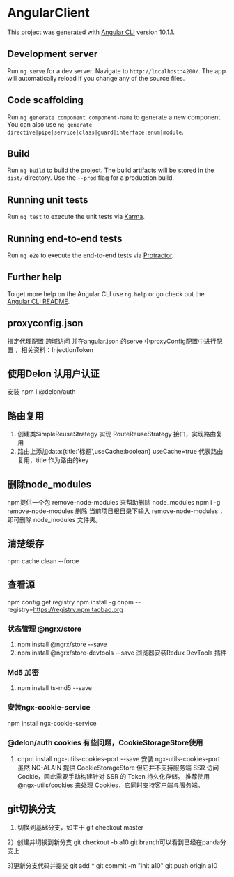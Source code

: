 # AngularClient

This project was generated with [Angular CLI](https://github.com/angular/angular-cli) version 10.1.1.

## Development server

Run `ng serve` for a dev server. Navigate to `http://localhost:4200/`. The app will automatically reload if you change any of the source files.

## Code scaffolding

Run `ng generate component component-name` to generate a new component. You can also use `ng generate directive|pipe|service|class|guard|interface|enum|module`.

## Build

Run `ng build` to build the project. The build artifacts will be stored in the `dist/` directory. Use the `--prod` flag for a production build.

## Running unit tests

Run `ng test` to execute the unit tests via [Karma](https://karma-runner.github.io).

## Running end-to-end tests

Run `ng e2e` to execute the end-to-end tests via [Protractor](http://www.protractortest.org/).

## Further help

To get more help on the Angular CLI use `ng help` or go check out the [Angular CLI README](https://github.com/angular/angular-cli/blob/master/README.md).




## proxyconfig.json
指定代理配置  跨域访问 并在angular.json 的serve 中proxyConfig配置中进行配置 ，相关资料：InjectionToken
## 使用Delon 认用户认证
安装 npm i @delon/auth


## 路由复用
1. 创建类SimpleReuseStrategy 实现 RouteReuseStrategy 接口，实现路由复用
2. 路由上添加data:{title:'标题',useCache:boolean} useCache=true 代表路由复用，title 作为路由的key  


## 删除node_modules
npm提供一个包 remove-node-modules 来帮助删除 node_modules
npm i -g remove-node-modules
删除  当前项目根目录下输入 remove-node-modules ，即可删除 node_modules 文件夹。
## 清楚缓存
npm cache clean --force
## 查看源
npm config get registry 
npm install -g cnpm --registry=https://registry.npm.taobao.org

###  状态管理  @ngrx/store
1. npm install @ngrx/store --save
2. npm install @ngrx/store-devtools --save  浏览器安装Redux DevTools 插件


### Md5 加密
1.  npm install ts-md5 --save

### 安装ngx-cookie-service
npm install ngx-cookie-service

### @delon/auth cookies 有些问题，CookieStorageStore使用
1. cnpm install ngx-utils-cookies-port --save
安装 ngx-utils-cookies-port
虽然 NG-ALAIN 提供 CookieStorageStore 但它并不支持服务端 SSR 访问 Cookie，因此需要手动构建针对 SSR 的 Token 持久化存储。
推荐使用 @ngx-utils/cookies 来处理 Cookies，它同时支持客户端与服务端。




## git切换分支
1) 切换到基础分支，如主干
  git checkout master

2）创建并切换到新分支
  git checkout -b a10
  git branch可以看到已经在panda分支上

3)更新分支代码并提交
  git add *
  git commit -m "init a10"
  git push origin a10
